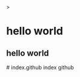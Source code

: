 <!DOCTYPE html>
<head>
    <title></title>>
    <meta charset="utf-8">
</head>
<body>
    <h1>hello world</h1>
    <h2>hello world</h2>
</body>
</html># index.github
index github
